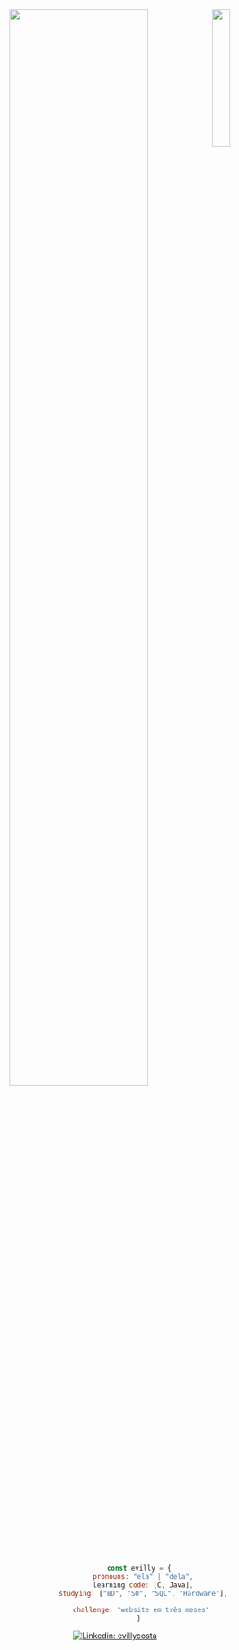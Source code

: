 <div align="center">
<img src="https://i.pinimg.com/564x/09/39/7a/09397a20ccb9766fd4dda490684180c5.jpg" width="25%" align="right" />
<img src="https://readme-typing-svg.demolab.com?font=Inconsolata&weight=500&size=50&duration=4000&pause=300&color=FF0000&center=true&vCenter=true&multiline=true&repeat=false&random=false&width=1300&height=140&lines=Hi+Hi;I'm+discovering+the+dev+world+&#x2764" width="70%" />
<br><br>
  
```javascript
            const evilly = {
              pronouns: "ela" | "dela",
              learning code: [C, Java],
              studying: ["BD", "SO", "SQL", "Hardware"],
            
             challenge: "website em três meses"
            }
```
[![Linkedin: evillycosta](https://img.shields.io/badge/-evillycosta-blue?style=flat-square&logo=Linkedin&logoColor=white&link=https://www.linkedin.com/in/evilly-nascimento-costa-0aa13a160/)](https://www.linkedin.com/in/evilly-nascimento-costa-0aa13a160/)
